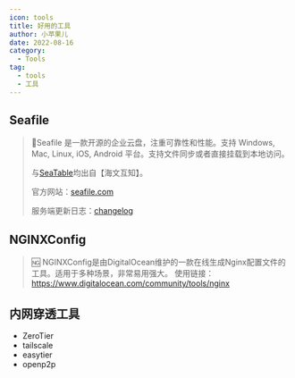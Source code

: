 ```yaml
---
icon: tools
title: 好用的工具
author: 小苹果儿
date: 2022-08-16
category:
  - Tools
tag:
  - tools
  - 工具
---
```



## Seafile

  > :open_file_folder:Seafile 是一款开源的企业云盘，注重可靠性和性能。支持 Windows, Mac, Linux, iOS, Android 平台。支持文件同步或者直接挂载到本地访问。
  >
  > 与[SeaTable](https://jinguo.tk/tools/Docker/awesomeDocker.html)均出自【海文互知】。
  >
  > 官方网站：[seafile.com](https://www.seafile.com/)
  >
  > 服务端更新日志：[changelog](https://manual.seafile.com/changelog/server-changelog/)

## NGINXConfig

  > :ng:  NGINXConfig是由DigitalOcean维护的一款在线生成Nginx配置文件的工具。适用于多种场景，非常易用强大。
  > 使用链接：<https://www.digitalocean.com/community/tools/nginx>

## 内网穿透工具

- ZeroTier
- tailscale
- easytier
- openp2p
